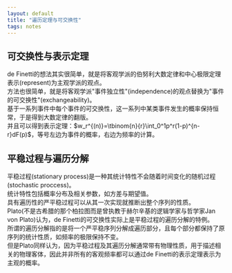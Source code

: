 ```yaml
---
layout: default
title: "遍历定理与可交换性"
tags: notes
---
```

<head>
    <script src="https://cdn.mathjax.org/mathjax/latest/MathJax.js?config=TeX-AMS-MML_HTMLorMML" type="text/javascript"></script>
    <script type="text/x-mathjax-config">
        MathJax.Hub.Config({
            tex2jax: {
            skipTags: ['script', 'noscript', 'style', 'textarea', 'pre'],
            inlineMath: [['$','$']]
            }
        });
    </script>
</head>

## 可交换性与表示定理
de Finetti的想法其实很简单，就是将客观学派的伯努利大数定律和中心极限定理表示(represent)为主观学派的观点。  
方法也很简单，就是将客观学派"事件独立性"(independence)的观点替换为"事件的可交换性"(exchangeability)。  
基于一系列事件中每个事件的可交换性，这一系列中某类事件发生的概率保持恒常，于是得到大数定律的翻版。  
并且可以得到表示定理：$w_r^{(n)}=\tbinom{n}{r}\int_0^1p^r(1-p)^{n-r}dF(p)$，等号左边为事件的概率，右边为频率的计算。  

## 平稳过程与遍历分解
平稳过程(stationary process)是一种其统计特性不会随着时间变化的随机过程(stochastic proccess)。  
统计特性包括概率分布及相关参数，如方差与期望值。  
具有遍历性的严平稳过程可以从其一次实现就推断出整个序列的性质。    
Plato(不是古希腊的那个柏拉图而是曾执教于赫尔辛基的逻辑学家与哲学家Jan von Plato)认为，de Finetti的可交换性实际上是平稳过程的遍历分解的特例。  
所谓的遍历分解指的是将一个严平稳序列分解成遍历部分，且每个部分都保持了原序列的统计性质，如频率的极限保持不变。  
但是Plato同样认为，因为平稳过程及其遍历分解通常带有物理性质，用于描述相关的物理客体，因此并非所有的客观频率都可以通过de Finetti的表示定理表示为主观的概率。  

